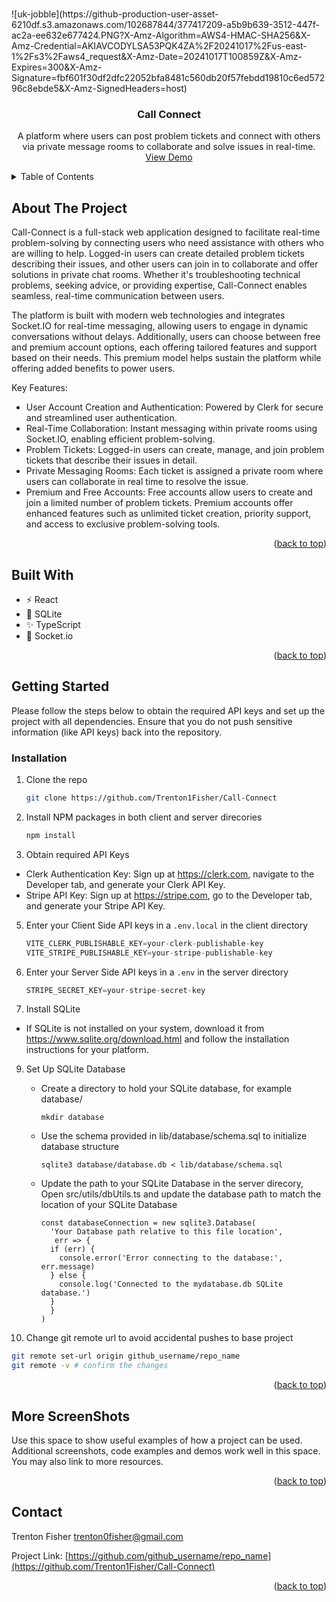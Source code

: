 
<a id="readme-top"></a>

<!-- PROJECT LOGO -->
<br />
![uk-jobble](https://github-production-user-asset-6210df.s3.amazonaws.com/102687844/377417209-a5b9b639-3512-447f-ac2a-ee632e677424.PNG?X-Amz-Algorithm=AWS4-HMAC-SHA256&X-Amz-Credential=AKIAVCODYLSA53PQK4ZA%2F20241017%2Fus-east-1%2Fs3%2Faws4_request&X-Amz-Date=20241017T100859Z&X-Amz-Expires=300&X-Amz-Signature=fbf601f30df2dfc22052bfa8481c560db20f57febdd19810c6ed57296c8ebde5&X-Amz-SignedHeaders=host)
<div align="center">
<img src"!https://github-production-user-asset-6210df.s3.amazonaws.com/102687844/377417209-a5b9b639-3512-447f-ac2a-ee632e677424.PNG?X-Amz-Algorithm=AWS4-HMAC-SHA256&X-Amz-Credential=AKIAVCODYLSA53PQK4ZA%2F20241017%2Fus-east-1%2Fs3%2Faws4_request&X-Amz-Date=20241017T100859Z&X-Amz-Expires=300&X-Amz-Signature=fbf601f30df2dfc22052bfa8481c560db20f57febdd19810c6ed57296c8ebde5&X-Amz-SignedHeaders=host"/>
<h3 align="center">Call Connect</h3>

  <p align="center">
    A platform where users can post problem tickets and connect with others via private message rooms to collaborate and solve issues in real-time.
    <br />
    <a href="https://job.trentonfisher.xyz" target="_blank">View Demo</a>
  </p>
</div>

<!-- TABLE OF CONTENTS -->
<details>
  <summary>Table of Contents</summary>
  <ol>
    <li>
      <a href="#about-the-project">About The Project</a>
      <ul>
        <li><a href="#built-with">Built With</a></li>
      </ul>
    </li>
    <li>
      <a href="#getting-started">Getting Started</a>
      <ul>
        <li><a href="#installation">Installation</a></li>
      </ul>
    </li>
    <li><a href="#usage">Usage</a></li>
    <li><a href="#roadmap">Roadmap</a></li>
    <li><a href="#contributing">Contributing</a></li>
    <li><a href="#license">License</a></li>
    <li><a href="#contact">Contact</a></li>
    <li><a href="#acknowledgments">Acknowledgments</a></li>
  </ol>
</details>



<!-- ABOUT THE PROJECT -->
## About The Project

Call-Connect is a full-stack web application designed to facilitate real-time problem-solving by connecting users who need assistance with others who are willing to help. Logged-in users can create detailed problem tickets describing their issues, and other users can join in to collaborate and offer solutions in private chat rooms. Whether it's troubleshooting technical problems, seeking advice, or providing expertise, Call-Connect enables seamless, real-time communication between users.

The platform is built with modern web technologies and integrates Socket.IO for real-time messaging, allowing users to engage in dynamic conversations without delays. Additionally, users can choose between free and premium account options, each offering tailored features and support based on their needs. This premium model helps sustain the platform while offering added benefits to power users.

Key Features:
- User Account Creation and Authentication: Powered by Clerk for secure and streamlined user authentication.
- Real-Time Collaboration: Instant messaging within private rooms using Socket.IO, enabling efficient problem-solving.
- Problem Tickets: Logged-in users can create, manage, and join problem tickets that describe their issues in detail.
- Private Messaging Rooms: Each ticket is assigned a private room where users can collaborate in real time to resolve the issue.
- Premium and Free Accounts:
  Free accounts allow users to create and join a limited number of problem tickets.
  Premium accounts offer enhanced features such as unlimited ticket creation, priority support, and access to exclusive problem-solving tools.

<p align="right">(<a href="#readme-top">back to top</a>)</p>

## Built With

- ⚡️ React
- 🐘 SQLite
- ✨ TypeScript
- 💨 Socket.io

<p align="right">(<a href="#readme-top">back to top</a>)</p>

<!-- GETTING STARTED -->
## Getting Started

Please follow the steps below to obtain the required API keys and set up the project with all dependencies. 
Ensure that you do not push sensitive information (like API keys) back into the repository.

### Installation

1. Clone the repo
   ```sh
   git clone https://github.com/Trenton1Fisher/Call-Connect
   ```
2. Install NPM packages in both client and server direcories
   ```sh
   npm install
   ```
3. Obtain required API Keys
  - Clerk Authentication Key: Sign up at https://clerk.com, navigate to the Developer tab, and generate your Clerk API Key.
  - Stripe API Key: Sign up at https://stripe.com, go to the Developer tab, and generate your Stripe API Key.
    
5. Enter your Client Side API keys in a `.env.local` in the client directory
   ```js
   VITE_CLERK_PUBLISHABLE_KEY=your-clerk-publishable-key
   VITE_STRIPE_PUBLISHABLE_KEY=your-stripe-publishable-key
   ```
6. Enter your Server Side API keys in a `.env` in the server directory 
   ```js
   STRIPE_SECRET_KEY=your-stripe-secret-key
   ```
   
7. Install SQLite
- If SQLite is not installed on your system, download it from https://www.sqlite.org/download.html and follow the installation instructions for your platform.
  
9. Set Up SQLite Database
   - Create a directory to hold your SQLite database, for example database/
     ```
     mkdir database
     ```
    - Use the schema provided in lib/database/schema.sql to initialize database structure
      ```
      sqlite3 database/database.db < lib/database/schema.sql
      ```
    - Update the path to your SQLite Database in the server direcory, Open src/utils/dbUtils.ts and update the database path to match the location of your SQLite Database
      ```
      const databaseConnection = new sqlite3.Database(
        'Your Database path relative to this file location',
         err => {
        if (err) {
          console.error('Error connecting to the database:', err.message)
        } else {
          console.log('Connected to the mydatabase.db SQLite database.')
        }
        }
      )
      ```
      
10. Change git remote url to avoid accidental pushes to base project
   ```sh
   git remote set-url origin github_username/repo_name
   git remote -v # confirm the changes
   ```

<p align="right">(<a href="#readme-top">back to top</a>)</p>

<!-- USAGE EXAMPLES -->
## More ScreenShots

Use this space to show useful examples of how a project can be used. Additional screenshots, code examples and demos work well in this space. You may also link to more resources.

<p align="right">(<a href="#readme-top">back to top</a>)</p>

<!-- CONTACT -->
## Contact

Trenton Fisher
trenton0fisher@gmail.com

Project Link: [https://github.com/github_username/repo_name](https://github.com/Trenton1Fisher/Call-Connect)

<p align="right">(<a href="#readme-top">back to top</a>)</p>

<!-- MARKDOWN LINKS & IMAGES -->
<!-- https://www.markdownguide.org/basic-syntax/#reference-style-links -->
[contributors-shield]: https://img.shields.io/github/contributors/github_username/repo_name.svg?style=for-the-badge
[contributors-url]: https://github.com/github_username/repo_name/graphs/contributors
[forks-shield]: https://img.shields.io/github/forks/github_username/repo_name.svg?style=for-the-badge
[forks-url]: https://github.com/github_username/repo_name/network/members
[stars-shield]: https://img.shields.io/github/stars/github_username/repo_name.svg?style=for-the-badge
[stars-url]: https://github.com/github_username/repo_name/stargazers
[issues-shield]: https://img.shields.io/github/issues/github_username/repo_name.svg?style=for-the-badge
[issues-url]: https://github.com/github_username/repo_name/issues
[license-shield]: https://img.shields.io/github/license/github_username/repo_name.svg?style=for-the-badge
[license-url]: https://github.com/github_username/repo_name/blob/master/LICENSE.txt
[linkedin-shield]: https://img.shields.io/badge/-LinkedIn-black.svg?style=for-the-badge&logo=linkedin&colorB=555
[linkedin-url]: https://linkedin.com/in/linkedin_username
[product-screenshot]: images/screenshot.png
[Next.js]: https://img.shields.io/badge/next.js-000000?style=for-the-badge&logo=nextdotjs&logoColor=white
[Next-url]: https://nextjs.org/
[React.js]: https://img.shields.io/badge/React-20232A?style=for-the-badge&logo=react&logoColor=61DAFB
[React-url]: https://reactjs.org/
[Vue.js]: https://img.shields.io/badge/Vue.js-35495E?style=for-the-badge&logo=vuedotjs&logoColor=4FC08D
[Vue-url]: https://vuejs.org/
[Angular.io]: https://img.shields.io/badge/Angular-DD0031?style=for-the-badge&logo=angular&logoColor=white
[Angular-url]: https://angular.io/
[Svelte.dev]: https://img.shields.io/badge/Svelte-4A4A55?style=for-the-badge&logo=svelte&logoColor=FF3E00
[Svelte-url]: https://svelte.dev/
[Laravel.com]: https://img.shields.io/badge/Laravel-FF2D20?style=for-the-badge&logo=laravel&logoColor=white
[Laravel-url]: https://laravel.com
[Bootstrap.com]: https://img.shields.io/badge/Bootstrap-563D7C?style=for-the-badge&logo=bootstrap&logoColor=white
[Bootstrap-url]: https://getbootstrap.com
[JQuery.com]: https://img.shields.io/badge/jQuery-0769AD?style=for-the-badge&logo=jquery&logoColor=white
[JQuery-url]: https://jquery.com 
